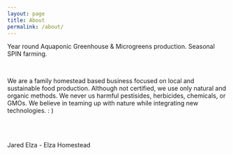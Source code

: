 ```yaml
---
layout: page
title: About
permalink: /about/
---
```

Year round Aquaponic Greenhouse & Microgreens production. Seasonal SPIN farming.

<br>

We are a family homestead based business focused on local and sustainable food production. Although not certified, we use only natural and organic methods. We never us harmful pestisides, herbicides, chemicals, or GMOs. We believe in teaming up with nature while integrating new technologies. : ) 

<br><br>

Jared Elza - Elza Homestead
